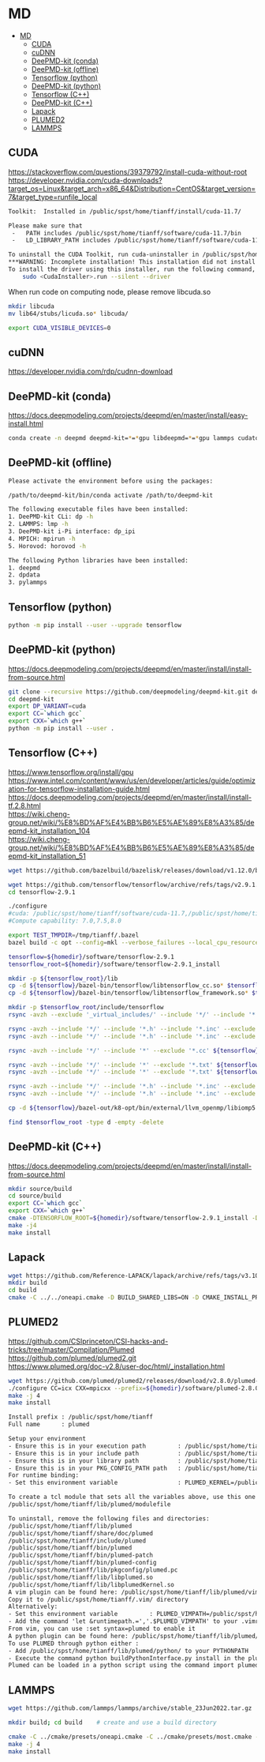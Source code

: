 # MD

<!-- @import "[TOC]" {cmd="toc" depthFrom=1 depthTo=6 orderedList=false} -->

<!-- code_chunk_output -->

- [MD](#md)
  - [CUDA](#cuda)
  - [cuDNN](#cudnn)
  - [DeePMD-kit (conda)](#deepmd-kit-conda)
  - [DeePMD-kit (offline)](#deepmd-kit-offline)
  - [Tensorflow (python)](#tensorflow-python)
  - [DeePMD-kit (python)](#deepmd-kit-python)
  - [Tensorflow (C++)](#tensorflow-c)
  - [DeePMD-kit (C++)](#deepmd-kit-c)
  - [Lapack](#lapack)
  - [PLUMED2](#plumed2)
  - [LAMMPS](#lammps)

<!-- /code_chunk_output -->

## CUDA

<https://stackoverflow.com/questions/39379792/install-cuda-without-root>  
<https://developer.nvidia.com/cuda-downloads?target_os=Linux&target_arch=x86_64&Distribution=CentOS&target_version=7&target_type=runfile_local>

```sh
Toolkit:  Installed in /public/spst/home/tianff/install/cuda-11.7/

Please make sure that
 -   PATH includes /public/spst/home/tianff/software/cuda-11.7/bin
 -   LD_LIBRARY_PATH includes /public/spst/home/tianff/software/cuda-11.7/lib64, or, add /public/spst/home/tianff/software/cuda-11.7/lib64 to /etc/ld.so.conf and run ldconfig as root

To uninstall the CUDA Toolkit, run cuda-uninstaller in /public/spst/home/tianff/software/cuda-11.7/bin
***WARNING: Incomplete installation! This installation did not install the CUDA Driver. A driver of version at least 515.00 is required for CUDA 11.7 functionality to work.
To install the driver using this installer, run the following command, replacing <CudaInstaller> with the name of this run file:
    sudo <CudaInstaller>.run --silent --driver
```

When run code on computing node, please remove libcuda.so

```sh
mkdir libcuda
mv lib64/stubs/licuda.so* libcuda/

export CUDA_VISIBLE_DEVICES=0
```

## cuDNN

<https://developer.nvidia.com/rdp/cudnn-download>

## DeePMD-kit (conda)

<https://docs.deepmodeling.com/projects/deepmd/en/master/install/easy-install.html>

```sh
conda create -n deepmd deepmd-kit=*=*gpu libdeepmd=*=*gpu lammps cudatoolkit=11.6 horovod -c https://conda.deepmodeling.com
```

## DeePMD-kit (offline)

```sh
Please activate the environment before using the packages:

/path/to/deepmd-kit/bin/conda activate /path/to/deepmd-kit

The following executable files have been installed:
1. DeePMD-kit CLi: dp -h
2. LAMMPS: lmp -h
3. DeePMD-kit i-Pi interface: dp_ipi
4. MPICH: mpirun -h
5. Horovod: horovod -h

The following Python libraries have been installed:
1. deepmd
2. dpdata
3. pylammps
```

## Tensorflow (python)

```sh
python -m pip install --user --upgrade tensorflow
```

## DeePMD-kit (python)

<https://docs.deepmodeling.com/projects/deepmd/en/master/install/install-from-source.html>

```sh
git clone --recursive https://github.com/deepmodeling/deepmd-kit.git deepmd-kit
cd deepmd-kit
export DP_VARIANT=cuda
export CC=`which gcc`
export CXX=`which g++`
python -m pip install --user .
```

## Tensorflow (C++)

<https://www.tensorflow.org/install/gpu>  
<https://www.intel.com/content/www/us/en/developer/articles/guide/optimization-for-tensorflow-installation-guide.html>  
<https://docs.deepmodeling.com/projects/deepmd/en/master/install/install-tf.2.8.html>  
<https://wiki.cheng-group.net/wiki/%E8%BD%AF%E4%BB%B6%E5%AE%89%E8%A3%85/deepmd-kit_installation_104>  
<https://wiki.cheng-group.net/wiki/%E8%BD%AF%E4%BB%B6%E5%AE%89%E8%A3%85/deepmd-kit_installation_51>  

```sh
wget https://github.com/bazelbuild/bazelisk/releases/download/v1.12.0/bazelisk-linux-amd64 -O ${homedir}/.local/bin/bazel
```

```sh
wget https://github.com/tensorflow/tensorflow/archive/refs/tags/v2.9.1.zip
cd tensorflow-2.9.1

./configure
#cuda: /public/spst/home/tianff/software/cuda-11.7,/public/spst/home/tianff/software/cudnn-linux-x86_64-8.4.1.50_cuda11.6-archive
#Compute capability: 7.0,7.5,8.0

export TEST_TMPDIR=/tmp/tianff/.bazel
bazel build -c opt --config=mkl --verbose_failures --local_cpu_resources=HOST_CPUS*.5 --local_ram_resources=2048 //tensorflow:libtensorflow_cc.so
```

```sh
tensorflow=${homedir}/software/tensorflow-2.9.1
tensorflow_root=${homedir}/software/tensorflow-2.9.1_install

mkdir -p ${tensorflow_root}/lib
cp -d ${tensorflow}/bazel-bin/tensorflow/libtensorflow_cc.so* $tensorflow_root/lib/
cp -d ${tensorflow}/bazel-bin/tensorflow/libtensorflow_framework.so* $tensorflow_root/lib/

mkdir -p $tensorflow_root/include/tensorflow
rsync -avzh --exclude '_virtual_includes/' --include '*/' --include '*.h' --include '*.inc' --exclude '*' ${tensorflow}/bazel-bin/ $tensorflow_root/include/

rsync -avzh --include '*/' --include '*.h' --include '*.inc' --exclude '*' ${tensorflow}/tensorflow/cc $tensorflow_root/include/tensorflow/
rsync -avzh --include '*/' --include '*.h' --include '*.inc' --exclude '*' ${tensorflow}/tensorflow/core $tensorflow_root/include/tensorflow/

rsync -avzh --include '*/' --include '*' --exclude '*.cc' ${tensorflow}/third_party/ $tensorflow_root/include/third_party/

rsync -avzh --include '*/' --include '*' --exclude '*.txt' ${tensorflow}/bazel-tensorflow-2.9.1/external/eigen_archive/Eigen/ $tensorflow_root/include/Eigen/
rsync -avzh --include '*/' --include '*' --exclude '*.txt' ${tensorflow}/bazel-tensorflow-2.9.1/external/eigen_archive/unsupported/ $tensorflow_root/include/unsupported/

rsync -avzh --include '*/' --include '*.h' --include '*.inc' --exclude '*' ${tensorflow}/bazel-tensorflow-2.9.1/external/com_google_protobuf/src/google/ $tensorflow_root/include/google/
rsync -avzh --include '*/' --include '*.h' --include '*.inc' --exclude '*' ${tensorflow}/bazel-tensorflow-2.9.1/external/com_google_absl/absl/ $tensorflow_root/include/absl/

cp -d ${tensorflow}/bazel-out/k8-opt/bin/external/llvm_openmp/libiomp5.so $tensorflow_root/lib/

find $tensorflow_root -type d -empty -delete
```

## DeePMD-kit (C++)

<https://docs.deepmodeling.com/projects/deepmd/en/master/install/install-from-source.html>

```sh
mkdir source/build 
cd source/build
export CC=`which gcc`
export CXX=`which g++`
cmake -DTENSORFLOW_ROOT=${homedir}/software/tensorflow-2.9.1_install -DCMAKE_INSTALL_PREFIX=${homedir}/software/deepmd-kit-2.1.3_install -DUSE_CUDA_TOOLKIT=TRUE -DLAMMPS_SOURCE_ROOT=${homedir}/software/lammps-stable_23Jun2022 ..
make -j4
make install
```

## Lapack

```sh
wget https://github.com/Reference-LAPACK/lapack/archive/refs/tags/v3.10.1.tar.gz
mkdir build
cd build
cmake -C ../../oneapi.cmake -D BUILD_SHARED_LIBS=ON -D CMAKE_INSTALL_PREFIX=${homedir}/software/lapack-3.10.1_install ..
```

## PLUMED2

<https://github.com/CSIprinceton/CSI-hacks-and-tricks/tree/master/Compilation/Plumed>  
<https://github.com/plumed/plumed2.git>  
<https://www.plumed.org/doc-v2.8/user-doc/html/_installation.html>

```sh
wget https://github.com/plumed/plumed2/releases/download/v2.8.0/plumed-2.8.0.tgz
./configure CC=icx CXX=mpicxx --prefix=${homedir}/software/plumed-2.8.0_install
make -j 4
make install
```

```txt
Install prefix : /public/spst/home/tianff
Full name      : plumed

Setup your environment
- Ensure this is in your execution path         : /public/spst/home/tianff/bin
- Ensure this is in your include path           : /public/spst/home/tianff/include
- Ensure this is in your library path           : /public/spst/home/tianff/lib
- Ensure this is in your PKG_CONFIG_PATH path   : /public/spst/home/tianff/lib/pkgconfig
For runtime binding:
- Set this environment variable                 : PLUMED_KERNEL=/public/spst/home/tianff/lib/libplumedKernel.so

To create a tcl module that sets all the variables above, use this one as a starting point:
/public/spst/home/tianff/lib/plumed/modulefile

To uninstall, remove the following files and directories:
/public/spst/home/tianff/lib/plumed
/public/spst/home/tianff/share/doc/plumed
/public/spst/home/tianff/include/plumed
/public/spst/home/tianff/bin/plumed
/public/spst/home/tianff/bin/plumed-patch
/public/spst/home/tianff/bin/plumed-config
/public/spst/home/tianff/lib/pkgconfig/plumed.pc
/public/spst/home/tianff/lib/libplumed.so
/public/spst/home/tianff/lib/libplumedKernel.so
A vim plugin can be found here: /public/spst/home/tianff/lib/plumed/vim/
Copy it to /public/spst/home/tianff/.vim/ directory
Alternatively:
- Set this environment variable         : PLUMED_VIMPATH=/public/spst/home/tianff/lib/plumed/vim
- Add the command 'let &runtimepath.=','.$PLUMED_VIMPATH' to your .vimrc file
From vim, you can use :set syntax=plumed to enable it
A python plugin can be found here: /public/spst/home/tianff/lib/plumed/python/
To use PLUMED through python either : 
- Add /public/spst/home/tianff/lib/plumed/python/ to your PYTHONPATH
- Execute the command python buildPythonInterface.py install in the plumed2/python directory
Plumed can be loaded in a python script using the command import plumed
```

## LAMMPS

```sh
wget https://github.com/lammps/lammps/archive/stable_23Jun2022.tar.gz

mkdir build; cd build    # create and use a build directory

cmake -C ../cmake/presets/oneapi.cmake -C ../cmake/presets/most.cmake -D PKG_MACHDYN=no -D FFT=MKL -D PKG_PLUMED=yes -D DOWNLOAD_PLUMED=no -D PLUMED_MODE=runtime -D BUILD_MPI=yes -D PKG_GPU=on -D GPU_API=cuda -D LAMMPS_INSTALL_RPATH=ON -D BUILD_SHARED_LIBS=yes -D CUDA_NVCC_FLAGS=-allow-unsupported-compiler -D CMAKE_INSTALL_PREFIX=${homedir}/software/lammps-stable_23Jun2022_install ../cmake
make -j 4
make install
```
